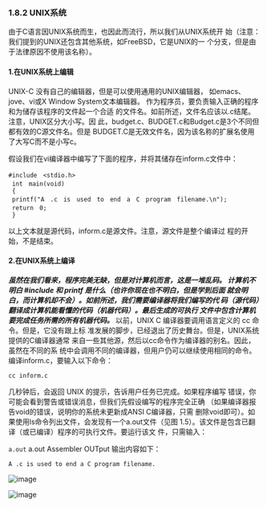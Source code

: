 ### 1.8.2 UNIX系统

由于C语言因UNIX系统而生，也因此而流行，所以我们从UNIX系统开
始（注意：我们提到的UNIX还包含其他系统，如FreeBSD，它是UNIX的一
个分支，但是由于法律原因不使用该名称）。

#### 1.在UNIX系统上编辑

UNIX-C 没有自己的编辑器，但是可以使用通用的UNIX编辑器，
如emacs、jove、vi或X Window System文本编辑器。
作为程序员，要负责输入正确的程序和为储存该程序的文件起一个合适
的文件名。如前所述，文件名应该以.c结尾。注意，UNIX区分大小写。因
此，budget.c、BUDGET.c和Budget.c是3个不同但都有效的C源文件名。但是
BUDGET.C是无效文件名，因为该名称的扩展名使用了大写C而不是小写c。

假设我们在vi编译器中编写了下面的程序，并将其储存在inform.c文件中：
```
#include　<stdio.h>
 int　main(void)
 {
 printf("A　.c　is　used　to　end　a　C　program　filename.\n");
 return　0;
 }
```
以上文本就是源代码，inform.c是源文件。注意，源文件是整个编译过
程的开始，不是结束。

#### 2.在UNIX系统上编译

***虽然在我们看来，程序完美无缺，但是对计算机而言，这是一堆乱码。
计算机不明白 #include 和 printf 是什么（也许你现在也不明白，但是学到后面
就会明白，而计算机却不会）。如前所述，我们需要编译器将我们编写的代
码（源代码）翻译成计算机能看懂的代码（机器代码）。最后生成的可执行
文件中包含计算机要完成任务所需的所有机器代码。***
以前，UNIX C 编译器要调用语言定义的 cc 命令。但是，它没有跟上标
准发展的脚步，已经退出了历史舞台。但是，UNIX系统提供的C编译器通常
来自一些其他源，然后以cc命令作为编译器的别名。因此，虽然在不同的系
统中会调用不同的编译器，但用户仍可以继续使用相同的命令。
编译inform.c，要输入以下命令：

```cc inform.c```

几秒钟后，会返回 UNIX 的提示，告诉用户任务已完成。如果程序编写
错误，你可能会看到警告或错误消息，但我们先假设编写的程序完全正确
（如果编译器报告void的错误，说明你的系统未更新成ANSI C编译器，只需
删除void即可）。如果使用ls命令列出文件，会发现有一个a.out文件（见图
1.5）。该文件是包含已翻译（或已编译）程序的可执行文件。要运行该文
件，只需输入：

```a.out```
a.out Assembler OUTput
输出内容如下：

```A .c is used to end a C program filename.```

![image](output1-8.PNG)

![image](Screenshot_19-9-2025_02212_.jpeg)
